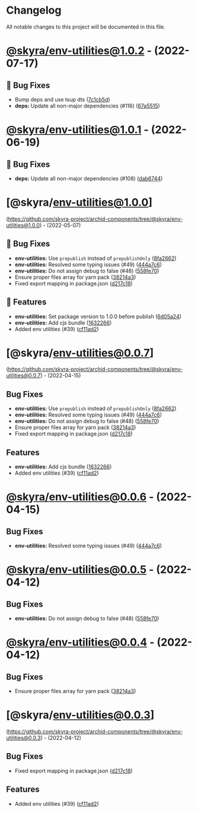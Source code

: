 # Changelog

All notable changes to this project will be documented in this file.

# [@skyra/env-utilities@1.0.2](https://github.com/skyra-project/archid-components/compare/@skyra/env-utilities@1.0.1...@skyra/env-utilities@1.0.2) - (2022-07-17)

## 🐛 Bug Fixes

- Bump deps and use tsup dts ([7c1cb5d](https://github.com/skyra-project/archid-components/commit/7c1cb5d2baa1b9b92665f9b44e355cb0e318b687))
- **deps:** Update all non-major dependencies (#116) ([67a5515](https://github.com/skyra-project/archid-components/commit/67a55152775b859f4c289e63d549f01901a5c1d0))

# [@skyra/env-utilities@1.0.1](https://github.com/skyra-project/archid-components/compare/@skyra/env-utilities@1.0.0...@skyra/env-utilities@1.0.1) - (2022-06-19)

## 🐛 Bug Fixes

- **deps:** Update all non-major dependencies (#108) ([dab6744](https://github.com/skyra-project/archid-components/commit/dab67449301dfbffbf81d03a7c6fcd86e452740b))

# [@skyra/env-utilities@1.0.0]
(https://github.com/skyra-project/archid-components/tree/@skyra/env-utilities@1.0.0) - (2022-05-07)

## 🐛 Bug Fixes

- **env-utilities:** Use `prepublish` instead of `prepublishOnly` ([8fa2662](https://github.com/skyra-project/archid-components/commit/8fa2662eecf94c53a320d8c5d2a706906d8dc4ba))
- **env-utilities:** Resolved some typing issues (#49) ([444a7c6](https://github.com/skyra-project/archid-components/commit/444a7c664d9029445c6b67438fa9b1bf3b555a49))
- **env-utilities:** Do not assign debug to false (#48) ([558fe70](https://github.com/skyra-project/archid-components/commit/558fe70cb5b51d6118563f19f1c4e361e75b96b1))
- Ensure proper files array for yarn pack ([38214a3](https://github.com/skyra-project/archid-components/commit/38214a3be182369efe076428c425b6aa43e1ee35))
- Fixed export mapping in package.json ([d217c18](https://github.com/skyra-project/archid-components/commit/d217c18ac357fd83c448fc5682857b292e09da60))

## 🚀 Features

- **env-utilities:** Set package version to 1.0.0 before publish ([6d05a24](https://github.com/skyra-project/archid-components/commit/6d05a246dc07f264159ca3ac878c9c7bc7a92525))
- **env-utilities:** Add cjs bundle ([1632266](https://github.com/skyra-project/archid-components/commit/16322662ca0d9160eadd643fcfe9f7071f723e65))
- Added env utilities (#39) ([cf11ad2](https://github.com/skyra-project/archid-components/commit/cf11ad2536ad64bb27580f44c81d0997936661b6))

# [@skyra/env-utilities@0.0.7]
(https://github.com/skyra-project/archid-components/tree/@skyra/env-utilities@0.0.7) - (2022-04-15)

## Bug Fixes

- **env-utilities:** Use `prepublish` instead of `prepublishOnly` ([8fa2662](https://github.com/skyra-project/archid-components/commit/8fa2662eecf94c53a320d8c5d2a706906d8dc4ba))
- **env-utilities:** Resolved some typing issues (#49) ([444a7c6](https://github.com/skyra-project/archid-components/commit/444a7c664d9029445c6b67438fa9b1bf3b555a49))
- **env-utilities:** Do not assign debug to false (#48) ([558fe70](https://github.com/skyra-project/archid-components/commit/558fe70cb5b51d6118563f19f1c4e361e75b96b1))
- Ensure proper files array for yarn pack ([38214a3](https://github.com/skyra-project/archid-components/commit/38214a3be182369efe076428c425b6aa43e1ee35))
- Fixed export mapping in package.json ([d217c18](https://github.com/skyra-project/archid-components/commit/d217c18ac357fd83c448fc5682857b292e09da60))

## Features

- **env-utilities:** Add cjs bundle ([1632266](https://github.com/skyra-project/archid-components/commit/16322662ca0d9160eadd643fcfe9f7071f723e65))
- Added env utilities (#39) ([cf11ad2](https://github.com/skyra-project/archid-components/commit/cf11ad2536ad64bb27580f44c81d0997936661b6))

# [@skyra/env-utilities@0.0.6](https://github.com/skyra-project/archid-components/compare/@skyra/env-utilities@0.0.5...@skyra/env-utilities@0.0.6) - (2022-04-15)

## Bug Fixes

- **env-utilities:** Resolved some typing issues (#49) ([444a7c6](https://github.com/skyra-project/archid-components/commit/444a7c664d9029445c6b67438fa9b1bf3b555a49))

# [@skyra/env-utilities@0.0.5](https://github.com/skyra-project/archid-components/compare/@skyra/env-utilities@0.0.4...@skyra/env-utilities@0.0.5) - (2022-04-12)

## Bug Fixes

- **env-utilities:** Do not assign debug to false (#48) ([558fe70](https://github.com/skyra-project/archid-components/commit/558fe70cb5b51d6118563f19f1c4e361e75b96b1))

# [@skyra/env-utilities@0.0.4](https://github.com/skyra-project/archid-components/compare/@skyra/env-utilities@0.0.3...@skyra/env-utilities@0.0.4) - (2022-04-12)

## Bug Fixes

- Ensure proper files array for yarn pack ([38214a3](https://github.com/skyra-project/archid-components/commit/38214a3be182369efe076428c425b6aa43e1ee35))

# [@skyra/env-utilities@0.0.3]
(https://github.com/skyra-project/archid-components/tree/@skyra/env-utilities@0.0.3) - (2022-04-12)

## Bug Fixes

- Fixed export mapping in package.json ([d217c18](https://github.com/skyra-project/archid-components/commit/d217c18ac357fd83c448fc5682857b292e09da60))

## Features

- Added env utilities (#39) ([cf11ad2](https://github.com/skyra-project/archid-components/commit/cf11ad2536ad64bb27580f44c81d0997936661b6))

